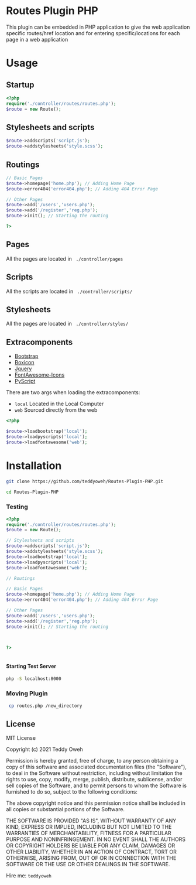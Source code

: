 # Routes Plugin PHP
This plugin can be embedded in PHP application to give the web application specific routes/href location and for entering specific/locations for each page in a web application

# Usage

## Startup
```PHP
<?php
require('./controller/routes/routes.php');
$route = new Route(); 
```
## Stylesheets and scripts
```PHP
$route->addscripts('script.js');
$route->addstylesheets('style.scss');
``` 
 
## Routings
```PHP
// Basic Pages
$route->homepage('home.php'); // Adding Home Page
$route->error404('error404.php'); // Adding 404 Error Page

// Other Pages
$route->add('/users','users.php');
$route->add('/register','reg.php');
$route->init(); // Starting the routing

?>

```
## Pages
All the pages are located in ``` ./controller/pages```

## Scripts
All the scripts are located in ``` ./controller/scripts/```

## Stylesheets
All the pages are located in ``` ./controller/styles/```

## Extracomponents
- [Bootstrap](https://getbootstrap.com/)
- [Boxicon](https://boxicons.com/)
- [Jquery](https://jquery.com/)
- [FontAwesome-Icons](https://fontawesome.com/)
- [PyScript](https://pyscript.net/)

There are two args when loading the extracomponents:
- ```local``` Located in the Local Computer
- ```web``` Sourced directly from the web
```PHP
<?php

$route->loadbootstrap('local');
$route->loadpyscripts('local');
$route->loadfontawesome('web');

```
# Installation
```sh
git clone https://github.com/teddyoweh/Routes-Plugin-PHP.git
```
```sh
cd Routes-Plugin-PHP
```
### Testing
```PHP
<?php
require('./controller/routes/routes.php');
$route = new Route(); 

// Stylesheets and scripts
$route->addscripts('script.js');
$route->addstylesheets('style.scss');
$route->loadbootstrap('local');
$route->loadpyscripts('local');
$route->loadfontawesome('web');

// Routings

// Basic Pages
$route->homepage('home.php'); // Adding Home Page
$route->error404('error404.php'); // Adding 404 Error Page

// Other Pages
$route->add('/users','users.php');
$route->add('/register','reg.php');
$route->init(); // Starting the routing



?>
 
```
#### Starting Test Server
```sh
php -S localhost:8000
```
### Moving Plugin
```sh
 cp routes.php /new_directory
```
License
----

MIT License

Copyright (c) 2021 Teddy Oweh

Permission is hereby granted, free of charge, to any person obtaining a copy
of this software and associated documentation files (the "Software"), to deal
in the Software without restriction, including without limitation the rights
to use, copy, modify, merge, publish, distribute, sublicense, and/or sell
copies of the Software, and to permit persons to whom the Software is
furnished to do so, subject to the following conditions:

The above copyright notice and this permission notice shall be included in all
copies or substantial portions of the Software.

THE SOFTWARE IS PROVIDED "AS IS", WITHOUT WARRANTY OF ANY KIND, EXPRESS OR
IMPLIED, INCLUDING BUT NOT LIMITED TO THE WARRANTIES OF MERCHANTABILITY,
FITNESS FOR A PARTICULAR PURPOSE AND NONINFRINGEMENT. IN NO EVENT SHALL THE
AUTHORS OR COPYRIGHT HOLDERS BE LIABLE FOR ANY CLAIM, DAMAGES OR OTHER
LIABILITY, WHETHER IN AN ACTION OF CONTRACT, TORT OR OTHERWISE, ARISING FROM,
OUT OF OR IN CONNECTION WITH THE SOFTWARE OR THE USE OR OTHER DEALINGS IN THE
SOFTWARE.


Hire me: `teddyoweh`
